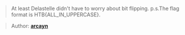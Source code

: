 > At least Delastelle didn't have to worry about bit flipping.
> p.s.The flag format is HTB{ALL_IN_UPPERCASE}.

> Author: **[arcayn][author-profile]**

## 

[author-profile]: https://app.hackthebox.com/users/331561
